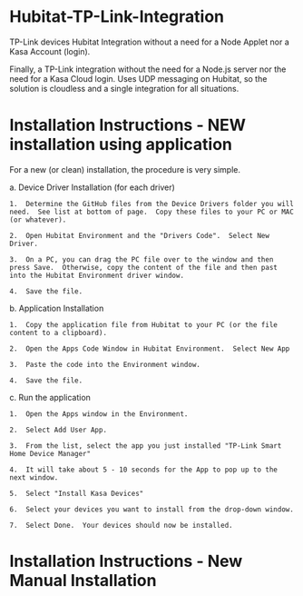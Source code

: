 # Hubitat-TP-Link-Integration
TP-Link devices Hubitat Integration without a need for a Node Applet nor a Kasa Account (login).

Finally, a TP-Link integration without the need for a Node.js server nor the need for a Kasa Cloud login.  Uses UDP messaging on Hubitat, so the solution is cloudless and a single integration for all situations.

# Installation Instructions - NEW installation using application
For a new (or clean) installation, the procedure is very simple.

a.  Device Driver Installation (for each driver)

    1.  Determine the GitHub files from the Device Drivers folder you will need.  See list at bottom of page.  Copy these files to your PC or MAC (or whatever).
    
    2.  Open Hubitat Environment and the "Drivers Code".  Select New Driver.
    
    3.  On a PC, you can drag the PC file over to the window and then press Save.  Otherwise, copy the content of the file and then past into the Hubitat Environment driver window.
    
    4.  Save the file.

b.  Application Installation

    1.  Copy the application file from Hubitat to your PC (or the file content to a clipboard).
    
    2.  Open the Apps Code Window in Hubitat Environment.  Select New App
    
    3.  Paste the code into the Environment window.
    
    4.  Save the file.

c.  Run the application

    1.  Open the Apps window in the Environment.
    
    2.  Select Add User App.
    
    3.  From the list, select the app you just installed "TP-Link Smart Home Device Manager"
    
    4.  It will take about 5 - 10 seconds for the App to pop up to the next window.
    
    5.  Select "Install Kasa Devices"
    
    6.  Select your devices you want to install from the drop-down window.
    
    7.  Select Done.  Your devices should now be installed.
    
    
# Installation Instructions - New Manual Installation

